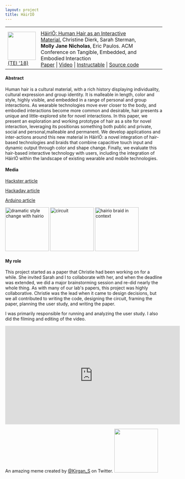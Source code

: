 ```yaml
---
layout: project
title: HäirIÖ
---
```



<table class='submissions' style="width:100%; border-spacing:1em;">
<tr class="submish">
    <th width="10%"></th>
    <th width="80%"></th>
    <th width="10%"></th>
</tr> <!-- end column def-->

<tr class="submish">
    <td> <a href="https://www.youtube.com/watch?v=8JV2D7gJ5HI"><img src="/src/img/hairio-thumbnail.JPG" style="width:90px"/></a><a href="https://tei.acm.org/2018/">(TEI '18)</a></td>
    <td><a href="http://www.hybrid-ecologies.org/uploads/project/paper/23/p148-dierk.pdf">HäirIÖ&#58; Human Hair as an Interactive Material.</a> Christine Dierk, Sarah Sterman, <b>Molly Jane Nicholas</b>, Eric Paulos. ACM Conference on Tangible, Embedded, and Embodied Interaction<br>
        <a href="http://www.hybrid-ecologies.org/uploads/project/paper/23/p148-dierk.pdf">Paper</a> | 
        <a href="https://www.youtube.com/watch?v=8JV2D7gJ5HI">Video</a> | 
        <a href="https://www.instructables.com/id/HairIO-Hair-As-Interactive-Material/">Instructable</a> | 
        <a href="https://github.com/ssterman/hairIO">Source code</a></td>
</tr><!--end submish <td><a href="{{ submish.link }}">{{ submish.outcome }} </a></td>-->
</table> <!--end submission-->

#### Abstract
Human hair is a cultural material, with a rich history displaying individuality, cultural expression and group identity. It is malleable in length, color and style, highly visible, and embedded in a range of personal and group interactions. As wearable technologies move ever closer to the body, and embodied interactions become more common and desirable, hair presents a unique and little-explored site for novel interactions. In this paper, we present an exploration and working prototype of hair as a site for novel interaction, leveraging its positionas something both public and private, social and personal,malleable and permanent. We develop applications and inter-actions around this new material in HäirIÖ: a novel integration of hair-based technologies and braids that combine capacitive touch input and dynamic output through color and shape change. Finally, we evaluate this hair-based interactive technology with users, including the integration of HäirIÖ within the landscape of existing wearable and mobile technologies.

#### Media

 [Hackster article][hairio-hackster]

 [Hackaday article][hairio-hackaday]

 [Arduino article][hairio-arduino]

<div class="new-container">
<img id="hairio" alt="dramatic style change with hairio" class="proj"  style="width:10em; height:10em" src="/src/img/hairio-dramatic-square.gif">

<img alt="circuit" class="proj" style="width:10em; height:10em" src="/src/img/hairio-upright-no-battery.JPG">

<img alt="hairio braid in context" class="proj" style="width:10em; height:10em" src="/src/img/hairio-pink-over-shoulder-01.JPG">
</div>

#### My role
This project started as a paper that Christie had been working on for a while. She invited Sarah and I to collaborate with her, and when the deadline was extended, we did a major brainstorming session and re-did nearly the whole thing. As with many of our lab's papers, this project was highly collaborative. Christie was the lead when it came to design decisions, but we all contributed to writing the code, designing the circuit, framing the paper, planning the user study, and writing the paper. 

I was primarily responsible for running and analyzing the user study. I also did the filming and editing of the video.

<left>
<iframe width="560" height="315" src="https://www.youtube.com/embed/8JV2D7gJ5HI" frameborder="0" allow="autoplay; encrypted-media" allowfullscreen></iframe>
</left>

An amazing meme created by [@Kirgan_S](https://twitter.com/Kirgan_S) on Twitter.
<img id="hairio-meme" src="/src/img/hairio-meme.jpg" style="width:10em">




[hairio-pdf]:http://www.hybrid-ecologies.org/uploads/project/paper/23/p148-dierk.pdf
[hairio-github]:https://github.com/ssterman/hairIO
[hairio-instructable]:https://www.instructables.com/id/HairIO-Hair-As-Interactive-Material/
[hairio-hackster]:https://blog.hackster.io/hair-turned-into-an-interactive-medium-with-hairio-3c27cbcd4c23

[hairio-hackaday]:https://hackaday.com/2018/03/29/hairio-an-interactive-extension-of-the-self/
[hairio-arduino]:https://blog.arduino.cc/2018/03/20/these-interactive-hair-extensions-can-communicate-over-bluetooth/?utm_content=buffer0fd5e&utm_medium=social&utm_source=twitter.com&utm_campaign=buffer



